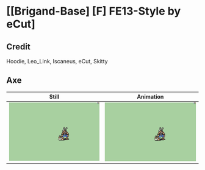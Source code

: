 # [\[Brigand-Base\] \[F\] FE13-Style by eCut]

## Credit

Hoodie, Leo_Link, Iscaneus, eCut, Skitty
	
## Axe

| Still | Animation |
| :---: | :-------: |
| ![Axe still](./Axe_000.png) | ![Axe animation](./Axe.gif) |
